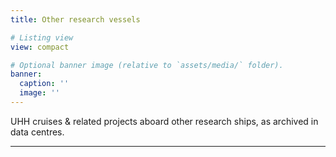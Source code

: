 ```yaml
---
title: Other research vessels

# Listing view
view: compact

# Optional banner image (relative to `assets/media/` folder).
banner:
  caption: ''
  image: ''
---
```

UHH cruises & related projects aboard other research ships, as archived in data centres.

<hr/>